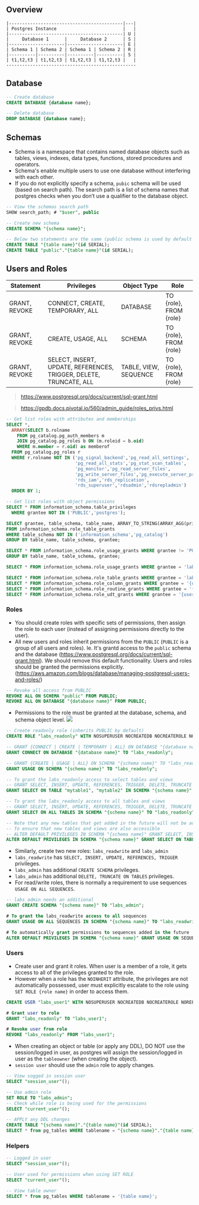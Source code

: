 ## Overview

```
|-------------------------------------------|---|
| Postgres Instance                         |   |
|-------------------------------------------| U |
|     Database 1      |     Database 2      | S |
|---------------------|---------------------| E |
| Schema 1 | Schema 2 | Schema 1 | Schema 2 | R |
|----------|----------|----------|----------| S |
| t1,t2,t3 | t1,t2,t3 | t1,t2,t3 | t1,t2,t3 |   |
-------------------------------------------------
```

## Database

```sql
-- Create database
CREATE DATABASE {database name};

-- Delete database
DROP DATABASE {database name};
```

## Schemas

- Schema is a namespace that contains named database objects such as tables, views, indexes, data types, functions, stored procedures and operators.
- Schema's enable multiple users to use one database without interfering with each other.
- If you do not explicitly specify a schema, `pubic` schema will be used (based on search path). The search path is a list of schema names that postgres checks when you don’t use a qualifier to the database object.

```sql
-- View the schemas search path
SHOW search_path; # "$user", public
```

```sql
-- Create new schema
CREATE SCHEMA "{schema name}";

-- Below two statements are the same (public schema is used by default based on search path)
CREATE TABLE "{table name}"(id SERIAL);
CREATE TABLE "public"."{table name}"(id SERIAL);
```

## Users and Roles

| Statement | Privileges | Object Type | Role |
| --------- | ---------- | ----------- | ---- |
| GRANT, REVOKE | CONNECT, CREATE, TEMPORARY, ALL | DATABASE | TO {role}, FROM {role} |
| GRANT, REVOKE | CREATE, USAGE, ALL | SCHEMA | TO {role}, FROM {role} |
| GRANT, REVOKE | SELECT, INSERT, UPDATE, REFERENCES, TRIGGER, DELETE, TRUNCATE, ALL | TABLE, VIEW, SEQUENCE | TO {role}, FROM {role} |

> https://www.postgresql.org/docs/current/sql-grant.html

> https://gpdb.docs.pivotal.io/560/admin_guide/roles_privs.html

```sql
-- Get list roles with attributes and memberships
SELECT *,
  ARRAY(SELECT b.rolname
    FROM pg_catalog.pg_auth_members m
    JOIN pg_catalog.pg_roles b ON (m.roleid = b.oid)
    WHERE m.member = r.oid) as memberof
  FROM pg_catalog.pg_roles r
  WHERE r.rolname NOT IN ('pg_signal_backend','pg_read_all_settings',
                          'pg_read_all_stats','pg_stat_scan_tables',
                          'pg_monitor','pg_read_server_files',
                          'pg_write_server_files','pg_execute_server_program',
                          'rds_iam','rds_replication',
                          'rds_superuser','rdsadmin','rdsrepladmin')
  ORDER BY 1;

-- Get list roles with object permissions
SELECT * FROM information_schema.table_privileges
  WHERE grantee NOT IN ('PUBLIC','postgres');
```

```sql
SELECT grantee, table_schema, table_name, ARRAY_TO_STRING(ARRAY_AGG(privilege_type), ', ') AS grants
FROM information_schema.role_table_grants
WHERE table_schema NOT IN ('information_schema','pg_catalog')
GROUP BY table_name, table_schema, grantee;

SELECT * FROM information_schema.role_usage_grants WHERE grantee != 'PUBLIC'
GROUP BY table_name, table_schema, grantee;

SELECT * FROM information_schema.role_usage_grants WHERE grantee = 'labs_readonly';

SELECT * FROM information_schema.role_table_grants WHERE grantee = 'labs_readonly';
SELECT * FROM information_schema.role_column_grants WHERE grantee = '{user}';
SELECT * FROM information_schema.role_routine_grants WHERE grantee = '{user}';
SELECT * FROM information_schema.role_udt_grants WHERE grantee = '{user}';
```

### Roles

- You should create roles with specific sets of permissions, then assign the role to each user (instead of assigning permissions directly to the user).
- All new users and roles inherit permissions from the `PUBLIC` (`PUBLIC` is a group of all users and roles). Ie. It's grantd access to the `public` schema and the database (https://www.postgresql.org/docs/current/sql-grant.html). We should remove this default functionality. Users and roles should be granted the permissions explicitly. (https://aws.amazon.com/blogs/database/managing-postgresql-users-and-roles/)

```sql
-- Revoke all access from PUBLIC
REVOKE ALL ON SCHEMA "public" FROM PUBLIC;
REVOKE ALL ON DATABASE "{database name}" FROM PUBLIC;
```

- Permissions to the role must be granted at the database, schema, and schema object level.
![](https://d2908q01vomqb2.cloudfront.net/887309d048beef83ad3eabf2a79a64a389ab1c9f/2019/03/01/managing-postgresql-users-3.gif)

```sql
-- Create readonly role (inherits PUBLIC by default)
CREATE ROLE "labs_readonly" WITH NOSUPERUSER NOCREATEDB NOCREATEROLE NOREPLICATION NOINHERIT NOLOGIN;

-- GRANT {CONNECT | CREATE | TEMPORARY | ALL} ON DATABASE "{database name}" TO "labs_readonly";
GRANT CONNECT ON DATABASE "{database name}" TO "labs_readonly";

-- GRANT {CREATE | USAGE | ALL} ON SCHEMA "{schema name}" TO "labs_readonly";
GRANT USAGE ON SCHEMA "{schema name}" TO "labs_readonly";

-- To grant the labs_readonly access to select tables and views
-- GRANT SELECT, INSERT, UPDATE, REFERENCES, TRIGGER, DELETE, TRUNCATE ON TABLE "mytable1", "mytable2" IN SCHEMA "{schema name}" TO "labs_readonly";
GRANT SELECT ON TABLE "mytable1", "mytable2" IN SCHEMA "{schema name}" TO "labs_readonly";

-- To grant the labs_readonly access to all tables and views
-- GRANT SELECT, INSERT, UPDATE, REFERENCES, TRIGGER, DELETE, TRUNCATE ON ALL TABLES IN SCHEMA "{schema name}" TO "labs_readonly";
GRANT SELECT ON ALL TABLES IN SCHEMA "{schema name}" TO "labs_readonly";

-- Note that any new tables that get added in the future will not be accessible by the labs_readonly role
-- To ensure that new tables and views are also accessible
-- ALTER DEFAULT PRIVILEGES IN SCHEMA "{schema name}" GRANT SELECT, INSERT, UPDATE, REFERENCES, TRIGGER, DELETE, TRUNCATE ON TABLES TO "labs_readonly";
ALTER DEFAULT PRIVILEGES IN SCHEMA "{schema name}" GRANT SELECT ON TABLES TO "labs_readonly";
```

- Similarly, create two new roles: `labs_readwrite` and `labs_admin`
- `labs_readwrite` has `SELECT, INSERT, UPDATE, REFERENCES, TRIGGER` privileges.
- `labs_admin` has additional `CREATE SCHEMA` privileges.
- `labs_admin` has additional `DELETE, TRUNCATE ON TABLES` privileges.
- For read/write roles, there is normally a requirement to use sequences `USAGE ON ALL SEQUENCES`.

```sql
-- labs_admin needs an additional
GRANT CREATE SCHEMA "{schema name}" TO "labs_admin";

# To grant the labs_readwrite access to all sequences
GRANT USAGE ON ALL SEQUENCES IN SCHEMA "{schema name}" TO "labs_readwrite";

# To automatically grant permissions to sequences added in the future
ALTER DEFAULT PRIVILEGES IN SCHEMA "{schema name}" GRANT USAGE ON SEQUENCES TO "labs_readwrite";
```

### Users

- Create user and grant it roles. When user is a member of a role, it gets access to all of the privileges granted to the role.
- However when a role has the `NOINHERIT` attribute, the privileges are not automatically possessed, user must explicitly escalate to the role using `SET ROLE {role name}` in order to access them.


```sql
CREATE USER "labs_user1" WITH NOSUPERUSER NOCREATEDB NOCREATEROLE NOREPLICATION INHERIT LOGIN PASSWORD 'pass';

# Grant user to role
GRANT "labs_readonly" TO "labs_user1";

# Revoke user from role
REVOKE "labs_readonly" FROM "labs_user1";
```


- When creating an object or table (or apply any DDL), DO NOT use the session/logged in user, as postgres will assign the session/logged in user as the `tableowner` (when creating the object).
- `session user` should use the `admin` role to apply changes.

```sql
-- View sogged in session user
SELECT "session_user"();

-- Use admin role
SET ROLE TO "labs_admin";
-- Check while role is being used for the permissions
SELECT "current_user"();

-- APPLY any DDL changes
CREATE TABLE "{schema name}"."{table name}"(id SERIAL);
SELECT * from pg_tables WHERE tablename = "{schema name}"."{table name}";
```

### Helpers

```sql
-- Logged in user
SELECT "session_user"();

-- User used for permissions when using SET ROLE
SELECT "current_user"();

-- View table owner
SELECT * from pg_tables WHERE tablename = '{table name}';
```
